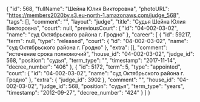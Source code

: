 {
    "id": 568,
    "fullName": "Шейна Юлия Викторовна",
    "photoURL": "https://members2020by.s3.eu-north-1.amazonaws.com/judge_568",
    "tags": [],
    "comment": "",
    "layout": "judge",
    "title": "Судья Шейна Юлия Викторовна",
    "court": null,
    "previousCourt": {
        "id": "04-002-03-02",
        "name": "суд Октябрьского района г. Гродно"
    },
    "career": [
        {
            "id": 59217,
            "term": null,
            "type": "released",
            "court": {
                "id": "04-002-03-02",
                "name": "суд Октябрьского района г. Гродно"
            },
            "extra": [],
            "comment": "истечение срока полномочий",
            "house_id": "04-002-03-02",
            "judge_id": 568,
            "position": "судья",
            "term_type": "",
            "timestamp": "2017-11-14",
            "decree_number": "406"
        },
        {
            "id": 5172,
            "term": 5,
            "type": "appointed",
            "court": {
                "id": "04-002-03-02",
                "name": "суд Октябрьского района г. Гродно"
            },
            "extra": {
                "judge_id": 3902
            },
            "comment": "",
            "house_id": "04-002-03-02",
            "judge_id": 568,
            "position": "судья",
            "term_type": "years",
            "timestamp": "2012-09-27",
            "decree_number": "424"
        }
    ]
}